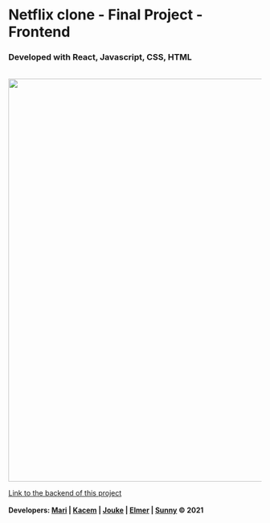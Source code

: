 # Netflix clone - Final Project - Frontend

### Developed with React, Javascript, CSS, HTML

<br>
<img src="https://github.com/Elmerrrrrr/movie-service/blob/main/src/main/resources/screenshots/NetflixClone-Frontend.gif" width="800px">

<a href="https://github.com/Elmerrrrrr/movie-service">Link to the backend of this project</a>
<br>
<br>
<b>Developers: <a href="#">Mari</a> | <a href="#">Kacem</a> | <a href="#">Jouke</a> | <a href="#">Elmer</a> | <a href="#">Sunny</a> © 2021
